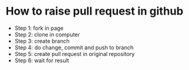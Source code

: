 # How to raise pull request in github
- Step 1: fork in page
- Step 2: clone in computer
- Step 3: create branch
- Step 4: do change, commit and push to branch
- Step 5: create pull request in original repository
- Step 6: wait for result
